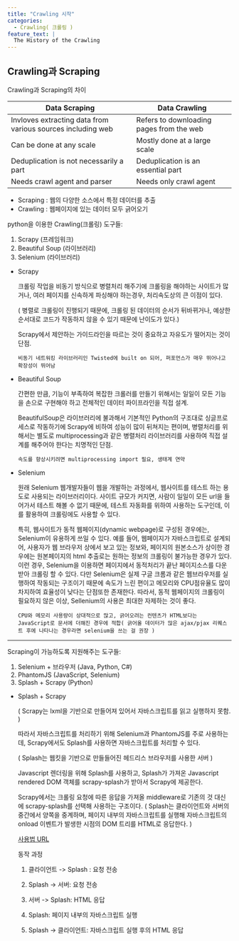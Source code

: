 ```yaml
---
title: "Crawling 시작"
categories:
  - Crawling( 크롤링 )
feature_text: |
  The History of the Crawling
---
```


## Crawling과 Scraping

Crawling과 Scraping의 차이

| Data Scraping | Data Crawling|
|----|----|
|Invloves extracting data from various sources including web|Refers to downloading pages from the web|
|Can be done at any scale|Mostly done at a large scale|
|Deduplication is not necessarily a part|Deduplication is an essential part|
|Needs crawl agent and parser | Needs only crawl agent|

- Scraping : 웹의 다양한 소스에서 특정 데이터를 추출
- Crawling : 웹페이지에 있는 데이터 모두 긁어오기


python을 이용한 Crawling(크롤링) 도구들:
1. Scrapy (프레임워크)
2. Beautiful Soup (라이브러리)
3. Selenium (라이브러리)

- Scrapy 

    크롤링 작업을 비동기 방식으로 병렬처리 해주기에 크롤링을 해야하는 사이트가 많거나, 여러 페이지를 신속하게 파싱해야 하는경우, 처리속도상의 큰 이점이 있다. 
    
    ( 병렬로 크롤링이 진행되기 때문에, 크롤링 된 데이터의 순서가 뒤바뀌거나, 예상한 순서대로 코드가 작동하지 않을 수 있기 때문에 난이도가 있다.) 
    
    Scrapy에서 제안하는 가이드라인을 따르는 것이 중요하고 자유도가 떨어지는 것이 단점.
    
    `비동기 네트워킹 라이브러리인 Twisted에 built on 되어, 퍼포먼스가 매우 뛰어나고 확장성이 뛰어남`


- Beautiful Soup
    
    간편한 만큼, 기능이 부족하여 복잡한 크롤러를 만들기 위해서는 일일이 모든 기능을 손으로 구현해야 하고 전체적인 데이터 파이프라인을 직접 설계.

    BeautifulSoup은 라이브러리에 불과해서 기본적인 Python의 구조대로 싱글프로세스로 작동하기에 Scrapy에 비하여 성능이 많이 뒤쳐지는 편이며, 병렬처리를 위해서는 별도로 multiprocessing과 같은 병렬처리 라이브러리를 사용하여 직접 설계를 해주어야 한다는 치명적인 단점.
    
    `속도를 향상시키려면 multiprocessing import 필요, 생태계 연약`

- Selenium

    원래 Selenium 웹개발자들이 웹을 개발하는 과정에서, 웹사이트를 테스트 하는 용도로 사용되는 라이브러리이다. 사이트 규모가 커지면, 사람이 일일이 모든 url을 들어가서 테스트 해볼 수 없기 때문에, 테스트 자동화를 위하여 사용하는 도구인데, 이를 활용하여 크롤링에도 사용할 수 있다. 

    특히, 웹사이트가 동적 웹페이지(dynamic webpage)로 구성된 경우에는, Selenium이 유용하게 쓰일 수 있다. 예를 들어, 웹페이지가 자바스크립트로 설계되어, 사용자가 웹 브라우저 상에서 보고 있는 정보와, 페이지의 원본소스가 상이한 경우에는 원본페이지의 html 추출로는 원하는 정보의 크롤링이 불가능한 경우가 있다. 이런 경우, Selenium을 이용하면 페이지에서 동적처리가 끝난 페이지소스를 다운받아 크롤링 할 수 있다. 다만 Selenium은 실제 구글 크롬과 같은 웹브라우저를 실행하여 작동되는 구조이기 때문에 속도가 느린 편이고 메모리와 CPU점유율도 많이 차지하여 효율성이 낮다는 단점또한 존재한다. 따라서, 동적 웹페이지의 크롤링이 필요하지 않은 이상, Sellenium의 사용은 최대한 자제하는 것이 좋다.
 
    `CPU와 메모리 사용량이 상대적으로 많고, 긁어오려는 컨텐츠가 HTML보다는 JavaScript로 문서에 더해진 경우에 적합( 긁어올 데이터가 많은 ajax/pjax 리퀘스트 후에 나타나는 경우라면 selenium을 쓰는 걸 권장 )`

---

Scraping이 가능하도록 지원해주는 도구들:
1. Selenium + 브라우저 (Java, Python, C#)
2. PhantomJS (JavaScript, Selenium)
3. Splash + Scrapy (Python)

- Splash + Scrapy
    
    ( Scrapy는 lxml을 기반으로 만들어져 있어서 자바스크립트를 읽고 실행하지 못함. )

    따라서 자바스크립트를 처리하기 위해 Selenium과 PhantomJS를 주로 사용하는데, Scrapy에서도 Splash를 사용하면 자바스크립트를 처리할 수 있다.
    
    ( Splash는 웹킷을 기반으로 만들들어진 헤드리스 브라우저를 사용한 서버 )

    Javascript 렌더링을 위해 Splash를 사용하고, Splash가 가져온 Javascript rendered DOM 객체를 scrapy-splash가 받아서 Scrapy에 제공한다. 
    
    Scrapy에서는 크롤링 요청에 따른 응답을 가져올 middleware로 기존의 것 대신에 scrapy-splash를 선택해 사용하는 구조이다. ( Splash는 클라이언트와 서버의 중간에서 양쪽을 중계하며, 페이지 내부의 자바스크립트를 실행해 자바스크립트의 onload 이벤트가 발생한 시점의 DOM 트리를 HTML로 응답한다. )

    [사용법 URL](https://github.com/scrapy-plugins/scrapy-splash)

    동작 과정
    1. 클라이언트 -> Splash : 요청 전송

    2. Splash -> 서버: 요청 전송

    3. 서버 -> Splash: HTML 응답

    4. Splash: 페이지 내부의 자바스크립트 실행

    5. Splash -> 클라이언트: 자바스크립트 실행 후의 HTML 응답

    

    

    

    







   







